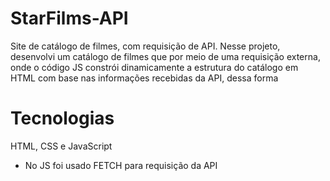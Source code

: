 # StarFilms-API
Site de catálogo de filmes, com requisição de API. Nesse projeto, desenvolvi um catálogo de filmes que por meio de uma requisição externa, onde o código JS constrói dinamicamente a estrutura do catálogo em HTML com base nas informações recebidas da API, dessa forma

# Tecnologias
HTML, CSS e JavaScript
 - No JS foi usado FETCH para requisição da API
